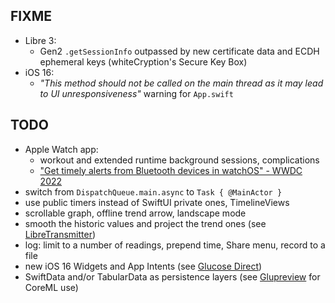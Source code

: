 FIXME
-----

* Libre 3:
  - Gen2 `.getSessionInfo` outpassed by new certificate data and ECDH ephemeral keys (whiteCryption's Secure Key Box)
* iOS 16:
  - *"This method should not be called on the main thread as it may lead to UI unresponsiveness"* warning for `App.swift`


TODO
----

* Apple Watch app:
  - workout and extended runtime background sessions, complications
  - ["Get timely alerts from Bluetooth devices in watchOS" - WWDC 2022](https://developer.apple.com/wwdc22/10135/)
* switch from `DispatchQueue.main.async` to `Task { @MainActor }`
* use public timers instead of SwiftUI private ones, TimelineViews
* scrollable graph, offline trend arrow, landscape mode
* smooth the historic values and project the trend ones (see [LibreTransmitter](https://github.com/dabear/LibreTransmitter/commit/49b50d7995955b76861440e5e34a0accd064d18f))
* log: limit to a number of readings, prepend time, Share menu, record to a file
* new iOS 16 Widgets and App Intents (see [Glucose Direct](https://github.com/creepymonster/GlucoseDirect))
* SwiftData and/or TabularData as persistence layers (see [Glupreview](https://github.com/solanovisitor/glupreview) for CoreML use)
